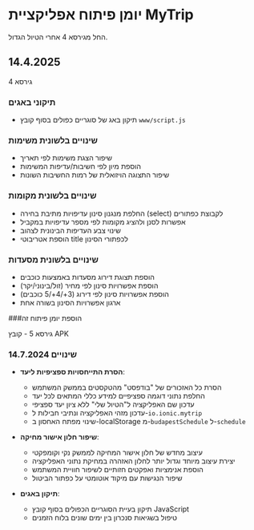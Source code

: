 # יומן פיתוח אפליקציית MyTrip
החל מגירסא 4 אחרי הטיול הגדול.


## 14.4.2025
גירסא 4
### תיקוני באגים
- תיקון באג של סוגריים כפולים בסוף קובץ `www/script.js`

### שינויים בלשונית משימות
- שיפור הצגת משימות לפי תאריך
- הוספת מיון לפי חשיבות/עדיפות המשימות
- שיפור התצוגה הויזואלית של רמות החשיבות השונות

### שינויים בלשונית מקומות
- החלפת מנגנון סינון עדיפויות מתיבת בחירה (select) לקבוצת כפתורים 
- אפשרות לסנן ולהציג מקומות לפי מספר עדיפויות במקביל
- שינוי צבע העדיפות הבינונית לצהוב
- הוספת אטריבוטי title לכפתורי הסינון

### שינויים בלשונית מסעדות
- הוספת תצוגת דירוג מסעדות באמצעות כוכבים
- הוספת אפשרויות סינון לפי מחיר (זול/בינוני/יקר)
- הוספת אפשרויות סינון לפי דירוג (3+/4+/5 כוכבים)
- ארגון אפשרויות הסינון בשורה אחת 

###הוספת יומן פיתוח זה  

גירסא 5 - קובץ APK
### שינויים 14.7.2024
* **הסרת התייחסויות ספציפיות ליעד**:
  * הסרת כל האזכורים של "בודפסט" מהטקסטים בממשק המשתמש
  * החלפת נתוני דוגמה ספציפיים למידע כללי המתאים לכל יעד
  * עדכון שם האפליקציה ל"הטיול שלי" ללא ציון יעד ספציפי
  * עדכון מזהי האפליקציה ונתיבי חבילות ל-`io.ionic.mytrip`
  * שינוי מפתח האחסון ב-localStorage מ-`budapestSchedule` ל-`schedule`

* **שיפור חלון אישור מחיקה**:
  * עיצוב מחדש של חלון אישור המחיקה לממשק נקי וקומפקטי
  * יצירת עיצוב מיוחד וגדול יותר לחלון האזהרה במחיקת נתוני האפליקציה
  * הוספת אנימציות ואפקטים חזותיים לשיפור חוויית המשתמש
  * שיפור הנגישות עם מיקוד אוטומטי על כפתור הביטול

* **תיקון באגים**:
  * תיקון בעיית הסוגריים הכפולים בסוף קובץ JavaScript
  * טיפול בשגיאות סנכרון בין ימים שונים בלוח הזמנים
  
